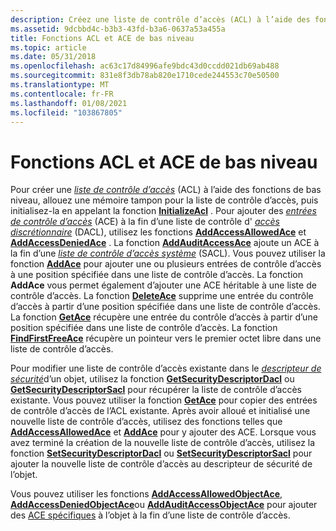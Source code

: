 ```yaml
---
description: Créez une liste de contrôle d’accès (ACL) à l’aide des fonctions de bas niveau, allouez une mémoire tampon pour la liste de contrôle d’accès, puis initialisez-la en appelant la fonction InitializeAcl.
ms.assetid: 9dcbbd4c-b3b3-43fd-b3a6-0637a53a455a
title: Fonctions ACL et ACE de bas niveau
ms.topic: article
ms.date: 05/31/2018
ms.openlocfilehash: ac63c17d84996afe9bdc43d0ccdd021db69ab488
ms.sourcegitcommit: 831e8f3db78ab820e1710cede244553c70e50500
ms.translationtype: MT
ms.contentlocale: fr-FR
ms.lasthandoff: 01/08/2021
ms.locfileid: "103867805"
---
```

# <a name="low-level-acl-and-ace-functions"></a>Fonctions ACL et ACE de bas niveau

Pour créer une [*liste de contrôle d’accès*](/windows/desktop/SecGloss/a-gly) (ACL) à l’aide des fonctions de bas niveau, allouez une mémoire tampon pour la liste de contrôle d’accès, puis initialisez-la en appelant la fonction [**InitializeAcl**](/windows/win32/api/securitybaseapi/nf-securitybaseapi-initializeacl) . Pour ajouter des [*entrées de contrôle d’accès*](/windows/desktop/SecGloss/a-gly) (ACE) à la fin d’une liste de contrôle d' [*accès discrétionnaire*](/windows/desktop/SecGloss/d-gly) (DACL), utilisez les fonctions [**AddAccessAllowedAce**](/windows/win32/api/securitybaseapi/nf-securitybaseapi-addaccessallowedace) et [**AddAccessDeniedAce**](/windows/win32/api/securitybaseapi/nf-securitybaseapi-addaccessdeniedace) . La fonction [**AddAuditAccessAce**](/windows/win32/api/securitybaseapi/nf-securitybaseapi-addauditaccessace) ajoute un ACE à la fin d’une [*liste de contrôle d’accès système*](/windows/desktop/SecGloss/s-gly) (SACL). Vous pouvez utiliser la fonction [**AddAce**](/windows/win32/api/securitybaseapi/nf-securitybaseapi-addace) pour ajouter une ou plusieurs entrées de contrôle d’accès à une position spécifiée dans une liste de contrôle d’accès. La fonction **AddAce** vous permet également d’ajouter une ACE héritable à une liste de contrôle d’accès. La fonction [**DeleteAce**](/windows/win32/api/securitybaseapi/nf-securitybaseapi-deleteace) supprime une entrée du contrôle d’accès à partir d’une position spécifiée dans une liste de contrôle d’accès. La fonction [**GetAce**](/windows/win32/api/securitybaseapi/nf-securitybaseapi-getace) récupère une entrée du contrôle d’accès à partir d’une position spécifiée dans une liste de contrôle d’accès. La fonction [**FindFirstFreeAce**](/windows/win32/api/securitybaseapi/nf-securitybaseapi-findfirstfreeace) récupère un pointeur vers le premier octet libre dans une liste de contrôle d’accès.

Pour modifier une liste de contrôle d’accès existante dans le [*descripteur de sécurité*](/windows/desktop/SecGloss/s-gly)d’un objet, utilisez la fonction [**GetSecurityDescriptorDacl**](/windows/win32/api/securitybaseapi/nf-securitybaseapi-getsecuritydescriptordacl) ou [**GetSecurityDescriptorSacl**](/windows/win32/api/securitybaseapi/nf-securitybaseapi-getsecuritydescriptorsacl) pour récupérer la liste de contrôle d’accès existante. Vous pouvez utiliser la fonction [**GetAce**](/windows/win32/api/securitybaseapi/nf-securitybaseapi-getace) pour copier des entrées de contrôle d’accès de l’ACL existante. Après avoir alloué et initialisé une nouvelle liste de contrôle d’accès, utilisez des fonctions telles que [**AddAccessAllowedAce**](/windows/win32/api/securitybaseapi/nf-securitybaseapi-addaccessallowedace) et [**AddAce**](/windows/win32/api/securitybaseapi/nf-securitybaseapi-addace) pour y ajouter des ACE. Lorsque vous avez terminé la création de la nouvelle liste de contrôle d’accès, utilisez la fonction [**SetSecurityDescriptorDacl**](/windows/win32/api/securitybaseapi/nf-securitybaseapi-setsecuritydescriptordacl) ou [**SetSecurityDescriptorSacl**](/windows/win32/api/securitybaseapi/nf-securitybaseapi-setsecuritydescriptorsacl) pour ajouter la nouvelle liste de contrôle d’accès au descripteur de sécurité de l’objet.

Vous pouvez utiliser les fonctions [**AddAccessAllowedObjectAce**](/windows/win32/api/securitybaseapi/nf-securitybaseapi-addaccessallowedobjectace), [**AddAccessDeniedObjectAce**](/windows/win32/api/securitybaseapi/nf-securitybaseapi-addaccessdeniedobjectace)ou [**AddAuditAccessObjectAce**](/windows/win32/api/securitybaseapi/nf-securitybaseapi-addauditaccessobjectace) pour ajouter des [ACE spécifiques](object-specific-aces.md) à l’objet à la fin d’une liste de contrôle d’accès.

 

 
